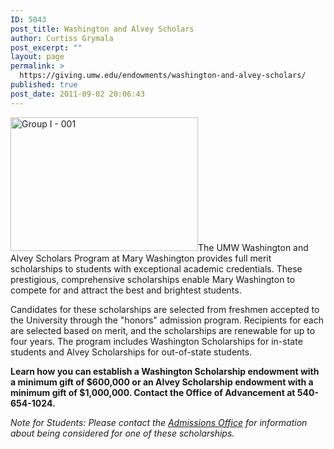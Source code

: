 ```yaml
---
ID: 5043
post_title: Washington and Alvey Scholars
author: Curtiss Grymala
post_excerpt: ""
layout: page
permalink: >
  https://giving.umw.edu/endowments/washington-and-alvey-scholars/
published: true
post_date: 2011-09-02 20:06:43
---
```

<div>

<a href="https://giving.umw.edu/wp-content/uploads/2011/09/Group-I-001.jpg"><img class="alignright wp-image-47367 size-medium" src="https://giving.umw.edu/wp-content/uploads/2011/09/Group-I-001-300x214.jpg" alt="Group I - 001" width="300" height="214" /></a>The UMW Washington and Alvey Scholars Program at Mary Washington provides full merit scholarships to students with exceptional academic credentials. These prestigious, comprehensive scholarships enable Mary Washington to compete for and attract the best and brightest students.

Candidates for these scholarships are selected from freshmen accepted to the University through the "honors" admission program. Recipients for each are selected based on merit, and the scholarships are renewable for up to four years. The program includes Washington Scholarships for in-state students and Alvey Scholarships for out-of-state students.

<strong>Learn how you can establish a Washington Scholarship endowment with a minimum gift of $600,000 or an Alvey Scholarship endowment with a minimum gift of $1,000,000. Contact the Office of Advancement at 540-654-1024.</strong>

<em>Note for Students: Please contact the <a href="http://www.umw.edu/admissions/undergraduate/checklist/freshman-scholarships/washington-and-alvey" target="_blank">Admissions Office</a> for information about being considered for one of these scholarships.</em>

</div>